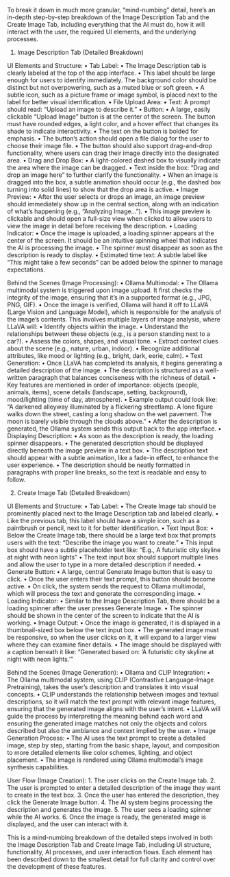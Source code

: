 To break it down in much more granular, “mind-numbing” detail, here’s an in-depth step-by-step breakdown of the Image Description Tab and the Create Image Tab, including everything that the AI must do, how it will interact with the user, the required UI elements, and the underlying processes.

1. Image Description Tab (Detailed Breakdown)

UI Elements and Structure:
	•	Tab Label:
	•	The Image Description tab is clearly labeled at the top of the app interface.
	•	This label should be large enough for users to identify immediately. The background color should be distinct but not overpowering, such as a muted blue or soft green.
	•	A subtle icon, such as a picture frame or image symbol, is placed next to the label for better visual identification.
	•	File Upload Area:
	•	Text: A prompt should read: “Upload an image to describe it.”
	•	Button:
	•	A large, easily clickable “Upload Image” button is at the center of the screen. The button must have rounded edges, a light color, and a hover effect that changes its shade to indicate interactivity.
	•	The text on the button is bolded for emphasis.
	•	The button’s action should open a file dialog for the user to choose their image file.
	•	The button should also support drag-and-drop functionality, where users can drag their image directly into the designated area.
	•	Drag and Drop Box:
	•	A light-colored dashed box to visually indicate the area where the image can be dragged.
	•	Text inside the box: “Drag and drop an image here” to further clarify the functionality.
	•	When an image is dragged into the box, a subtle animation should occur (e.g., the dashed box turning into solid lines) to show that the drop area is active.
	•	Image Preview:
	•	After the user selects or drops an image, an image preview should immediately show up in the central section, along with an indication of what’s happening (e.g., “Analyzing Image…”).
	•	This image preview is clickable and should open a full-size view when clicked to allow users to view the image in detail before receiving the description.
	•	Loading Indicator:
	•	Once the image is uploaded, a loading spinner appears at the center of the screen. It should be an intuitive spinning wheel that indicates the AI is processing the image.
	•	The spinner must disappear as soon as the description is ready to display.
	•	Estimated time text: A subtle label like “This might take a few seconds” can be added below the spinner to manage expectations.

Behind the Scenes (Image Processing):
	•	Ollama Multimodal:
	•	The Ollama multimodal system is triggered upon image upload. It first checks the integrity of the image, ensuring that it’s in a supported format (e.g., JPG, PNG, GIF).
	•	Once the image is verified, Ollama will hand it off to LLaVA (Large Vision and Language Model), which is responsible for the analysis of the image’s contents. This involves multiple layers of image analysis, where LLaVA will:
	•	Identify objects within the image.
	•	Understand the relationships between these objects (e.g., is a person standing next to a car?).
	•	Assess the colors, shapes, and visual tone.
	•	Extract context clues about the scene (e.g., nature, urban, indoor).
	•	Recognize additional attributes, like mood or lighting (e.g., bright, dark, eerie, calm).
	•	Text Generation:
	•	Once LLaVA has completed its analysis, it begins generating a detailed description of the image.
	•	The description is structured as a well-written paragraph that balances conciseness with the richness of detail.
	•	Key features are mentioned in order of importance: objects (people, animals, items), scene details (landscape, setting, background), mood/lighting (time of day, atmosphere).
	•	Example output could look like:
“A darkened alleyway illuminated by a flickering streetlamp. A lone figure walks down the street, casting a long shadow on the wet pavement. The moon is barely visible through the clouds above.”
	•	After the description is generated, the Ollama system sends this output back to the app interface.
	•	Displaying Description:
	•	As soon as the description is ready, the loading spinner disappears.
	•	The generated description should be displayed directly beneath the image preview in a text box.
	•	The description text should appear with a subtle animation, like a fade-in effect, to enhance the user experience.
	•	The description should be neatly formatted in paragraphs with proper line breaks, so the text is readable and easy to follow.

2. Create Image Tab (Detailed Breakdown)

UI Elements and Structure:
	•	Tab Label:
	•	The Create Image tab should be prominently placed next to the Image Description tab and labeled clearly.
	•	Like the previous tab, this label should have a simple icon, such as a paintbrush or pencil, next to it for better identification.
	•	Text Input Box:
	•	Below the Create Image tab, there should be a large text box that prompts users with the text: “Describe the image you want to create.”
	•	This input box should have a subtle placeholder text like: “E.g., A futuristic city skyline at night with neon lights”
	•	The text input box should support multiple lines and allow the user to type in a more detailed description if needed.
	•	Generate Button:
	•	A large, central Generate Image button that is easy to click.
	•	Once the user enters their text prompt, this button should become active.
	•	On click, the system sends the request to Ollama multimodal, which will process the text and generate the corresponding image.
	•	Loading Indicator:
	•	Similar to the Image Description Tab, there should be a loading spinner after the user presses Generate Image.
	•	The spinner should be shown in the center of the screen to indicate that the AI is working.
	•	Image Output:
	•	Once the image is generated, it is displayed in a thumbnail-sized box below the text input box.
	•	The generated image must be responsive, so when the user clicks on it, it will expand to a larger view where they can examine finer details.
	•	The image should be displayed with a caption beneath it like: “Generated based on: ‘A futuristic city skyline at night with neon lights.’”

Behind the Scenes (Image Generation):
	•	Ollama and CLIP Integration:
	•	The Ollama multimodal system, using CLIP (Contrastive Language-Image Pretraining), takes the user’s description and translates it into visual concepts.
	•	CLIP understands the relationship between images and textual descriptions, so it will match the text prompt with relevant image features, ensuring that the generated image aligns with the user’s intent.
	•	LLaVA will guide the process by interpreting the meaning behind each word and ensuring the generated image matches not only the objects and colors described but also the ambiance and context implied by the user.
	•	Image Generation Process:
	•	The AI uses the text prompt to create a detailed image, step by step, starting from the basic shape, layout, and composition to more detailed elements like color schemes, lighting, and object placement.
	•	The image is rendered using Ollama multimodal’s image synthesis capabilities.

User Flow (Image Creation):
	1.	The user clicks on the Create Image tab.
	2.	The user is prompted to enter a detailed description of the image they want to create in the text box.
	3.	Once the user has entered the description, they click the Generate Image button.
	4.	The AI system begins processing the description and generates the image.
	5.	The user sees a loading spinner while the AI works.
	6.	Once the image is ready, the generated image is displayed, and the user can interact with it.

This is a mind-numbing breakdown of the detailed steps involved in both the Image Description Tab and Create Image Tab, including UI structure, functionality, AI processes, and user interaction flows. Each element has been described down to the smallest detail for full clarity and control over the development of these features.